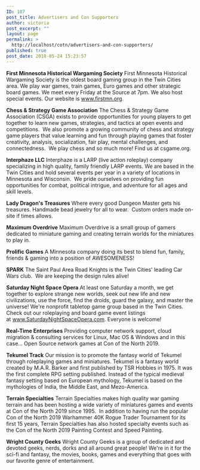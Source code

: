 ```yaml
---
ID: 107
post_title: Advertisers and Con Supporters
author: victoria
post_excerpt: ""
layout: page
permalink: >
  http://localhost/cotn/advertisers-and-con-supporters/
published: true
post_date: 2018-05-24 15:23:57
---
```

<strong>First Minnesota Historical Wargaming Society</strong>
First Minnesota Historical Wargaming Society is the oldest board gaming group in the Twin Cities area. We play war games, train games, Euro games and other strategic board games. We meet every Friday at the Source at 7pm. We also host special events. Our website is <a href="http://www.firstmn.org/">www.firstmn.org</a>.

<strong>Chess &amp; Strategy Game Association</strong>
The Chess &amp; Strategy Game Association (CSGA) exists to provide opportunities for young players to get together to learn new games, strategies, and tactics at open events and competitions.  We also promote a growing community of chess and strategy game players that value learning and fun through playing games that foster creativity, analysis, socialization, fair play, mental challenges, and connectedness.  We play chess and so much more! Find us at csgame.org.

<strong>Interphaze LLC</strong>
Interphaze is a LARP (live action roleplay) company specializing in high quality, family friendly LARP events. We are based in the Twin Cities and hold several events per year in a variety of locations in Minnesota and Wisconsin.  We pride ourselves on providing fun opportunities for combat, political intrigue, and adventure for all ages and skill levels.

<strong>Lady Dragon's Treasures</strong>
Where every good Dungeon Master gets his treasures. Handmade bead jewelry for all to wear.  Custom orders made on-site if times allows.

<strong>Maximum Overdrive</strong>
Maximum Overdrive is a small group of gamers dedicated to miniature gaming and creating terrain worlds for the miniatures to play in.

<strong>Prolific Games</strong>
A Minnesota company doing its best to blend fun, family, friends &amp; gaming into a position of AWESOMENESS!

<strong>SPARK</strong>
The Saint Paul Area Road Knights is the Twin Cities' leading Car Wars club.  We are keeping the design rules alive!

<strong>Saturday Night Space Opera</strong>
At least one Saturday a month, we get together to explore strange new worlds, seek out new life and new civilizations, use the force, find the droids, guard the galaxy, and master the universe! We're nonprofit tabletop game group based in the Twin Cities. Check out our roleplaying and board game event listings at <a href="http://www.saturdaynightspaceopera.com/" target="_blank" rel="noopener">www.SaturdayNightSpaceOpera.com</a>. Everyone is welcome!

<strong>Real-Time Enterprises</strong>
Providing computer network support, cloud migration &amp; consulting services for Linux, Mac OS &amp; Windows and in this case… Open Source network games at Con of the North 2019.

<strong>Tekumel Track</strong>
Our mission is to promote the fantasy world of Tekumel through roleplaying games and miniatures. Tekumel is a fantasy world created by M.A.R. Barker and first published by TSR Hobbies in 1975. It was the first complete RPG setting published. Instead of the typical medieval fantasy setting based on European mythology, Tekumel is based on the mythologies of India, the Middle East, and Mezo-America.

<strong>Terrain Specialties</strong>
Terrain Specialties makes high quality war gaming terrain and has been hosting a wide variety of miniatures games and events at Con of the North 2019 since 1995.  In addition to having run the popular Con of the North 2019 Warhammer 40K Rogue Trader Tournament for its first 15 years, Terrain Specialties has also hosted specialty events such as the Con of the North 2019 Painting Contest and Speed Painting.

<strong>Wright County Geeks</strong>
Wright County Geeks is a group of dedicated and devoted geeks, nerds, dorks and all around great people! We're in it for the sci-fi and fantasy, the movies, books, games and everything that goes with our favorite genre of entertainment.